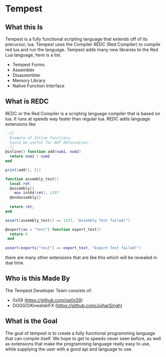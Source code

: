 # Tempest

## What this Is
Tempest is a fully functional scripting language that extends off of its precursor, lua.
Tempest uses the Compiler REDC (Red Compiler) to compile red lua and run the language.
Tempest adds many new libraries to the Red Lua language, here is a list.
  - Tempest Forms
  - Assembler
  - Disassembler
  - Memory Library
  - Native Function Interface

## What is REDC
REDC or the Red Compiler is a scripting language compiler that is based on lua. It runs at speeds way faster than regular lua.
REDC adds language extensions like
```lua
--[[
  Example of Inline Functions.
  Could be useful for AOT Obfuscation.
--]]
@inline{} function add(num1, num2)
  return num1 + num2
end

print(add(2, 2))
```
```lua
function assembly_test()
  local ret
  @assembly{}
    mov int64(ret), 1337
  @endassembly{}
  
  return ret;
end

assert(assembly_test() == 1337, "Assembly Test failed!")
```
```lua
@export{as = "test"} function export_test()
  return 0
 end
 
assert(exports["test"] == export_test, "Export Test failed!")
```
there are many other extensions that are like this which will be revealed in due time.

## Who is this Made By
The Tempest Developer Team consists of:
  - 0x59 (https://github.com/op0x59)
  - DOGGO/KowalskiFX (https://github.com/JujharSingh)

## What is the Goal
The goal of tempest is to create a fully functional programming language that can compile itself.
We hope to get to speeds never seen before, as well as extensions that make the programming language really easy to use, while supplying the user with a good api and language to use.

